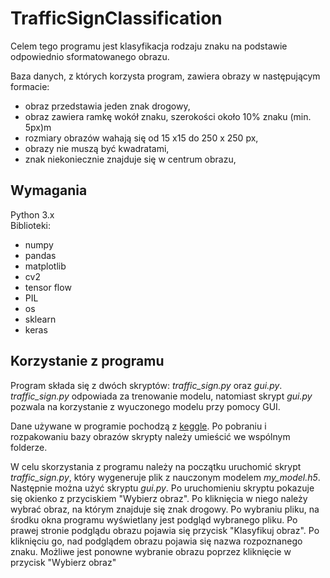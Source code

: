 TrafficSignClassification
======
Celem tego programu jest klasyfikacja rodzaju znaku na podstawie odpowiednio sformatowanego obrazu.

Baza danych, z których korzysta program, zawiera obrazy w następującym formacie:
* obraz przedstawia jeden znak drogowy,
* obraz zawiera ramkę wokół znaku, szerokości około 10% znaku (min. 5px)m
* rozmiary obrazów wahają się od 15 x15 do 250 x 250 px,
* obrazy nie muszą być kwadratami,
* znak niekoniecznie znajduje się w centrum obrazu,

Wymagania
---
Python 3.x  
Biblioteki:
* numpy
* pandas
* matplotlib
* cv2
* tensor flow
* PIL
* os
* sklearn
* keras

Korzystanie z programu
---
Program składa się z dwóch skryptów: _traffic_sign.py_ oraz _gui.py_.  
_traffic_sign.py_ odpowiada za trenowanie modelu, natomiast skrypt _gui.py_ pozwala na korzystanie z wyuczonego modelu przy pomocy GUI.

Dane używane w programie pochodzą z [keggle](https://www.kaggle.com/meowmeowmeowmeowmeow/gtsrb-german-traffic-sign).
Po pobraniu i rozpakowaniu bazy obrazów skrypty należy umieścić we wspólnym folderze.

W celu skorzystania z programu należy na początku uruchomić skrypt _traffic_sign.py_, który wygeneruje plik z nauczonym modelem _my_model.h5_.
Następnie można użyć skryptu _gui.py_. Po uruchomieniu skryptu pokazuje się okienko z przyciskiem "Wybierz obraz".
Po kliknięcia w niego należy wybrać obraz, na którym znajduje się znak drogowy.
Po wybraniu pliku, na środku okna programu wyświetlany jest podgląd wybranego pliku.
Po prawej stronie podglądu obrazu pojawia się przycisk "Klasyfikuj obraz".
Po kliknięciu go, nad podglądem obrazu pojawia się nazwa rozpoznanego znaku.
Możliwe jest ponowne wybranie obrazu poprzez kliknięcie w przycisk "Wybierz obraz"